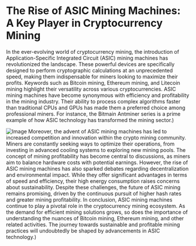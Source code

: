 # The Rise of ASIC Mining Machines: A Key Player in Cryptocurrency Mining
In the ever-evolving world of cryptocurrency mining, the introduction of Application-Specific Integrated Circuit (ASIC) mining machines has revolutionized the landscape. These powerful devices are specifically designed to perform cryptographic calculations at an unprecedented speed, making them indispensable for miners looking to maximize their profits. Keywords such as Bitcoin mining, Ethereum mining, and Litecoin mining highlight their versatility across various cryptocurrencies.
ASIC mining machines have become synonymous with efficiency and profitability in the mining industry. Their ability to process complex algorithms faster than traditional CPUs and GPUs has made them a preferred choice among professional miners. For instance, the Bitmain Antminer series is a prime example of how ASIC technology has transformed the mining sector.)

![Image](https://github.com/user-attachments/assets/d7419ec9-dc67-403f-bf28-8faea5f1f74f)
Moreover, the advent of ASIC mining machines has led to increased competition and innovation within the crypto mining community. Miners are constantly seeking ways to optimize their operations, from investing in advanced cooling systems to exploring new mining pools. The concept of mining profitability has become central to discussions, as miners aim to balance hardware costs with potential earnings.
However, the rise of ASIC mining machines has also sparked debates regarding decentralization and environmental impact. While they offer significant advantages in terms of speed and efficiency, their high energy consumption raises concerns about sustainability. Despite these challenges, the future of ASIC mining remains promising, driven by the continuous pursuit of higher hash rates and greater mining profitability.
In conclusion, ASIC mining machines continue to play a pivotal role in the cryptocurrency mining ecosystem. As the demand for efficient mining solutions grows, so does the importance of understanding the nuances of Bitcoin mining, Ethereum mining, and other related activities. The journey towards sustainable and profitable mining practices will undoubtedly be shaped by advancements in ASIC technology.)
